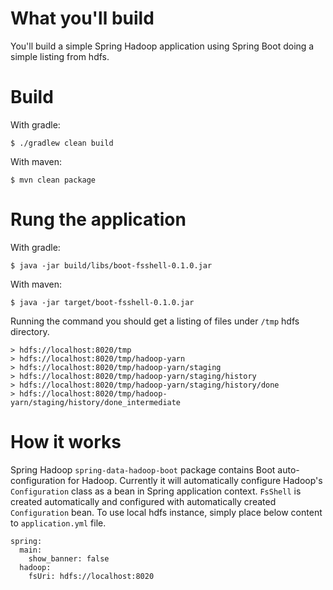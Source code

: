 # What you'll build

You'll build a simple Spring Hadoop application using Spring Boot
doing a simple listing from hdfs.

# Build

With gradle:
```
$ ./gradlew clean build
```

With maven:
```
$ mvn clean package
```

# Rung the application

With gradle:
```
$ java -jar build/libs/boot-fsshell-0.1.0.jar
```

With maven:
```
$ java -jar target/boot-fsshell-0.1.0.jar
```

Running the command you should get a listing of files under `/tmp` hdfs directory.

```
> hdfs://localhost:8020/tmp
> hdfs://localhost:8020/tmp/hadoop-yarn
> hdfs://localhost:8020/tmp/hadoop-yarn/staging
> hdfs://localhost:8020/tmp/hadoop-yarn/staging/history
> hdfs://localhost:8020/tmp/hadoop-yarn/staging/history/done
> hdfs://localhost:8020/tmp/hadoop-yarn/staging/history/done_intermediate
```

# How it works

Spring Hadoop `spring-data-hadoop-boot` package contains Boot auto-configuration
for Hadoop. Currently it will automatically configure Hadoop's `Configuration` class
as a bean in Spring application context. `FsShell` is created automatically and
configured with automatically created `Configuration` bean. To use local
hdfs instance, simply place below content to `application.yml` file.


```
spring:
  main:
    show_banner: false
  hadoop:
    fsUri: hdfs://localhost:8020
```

